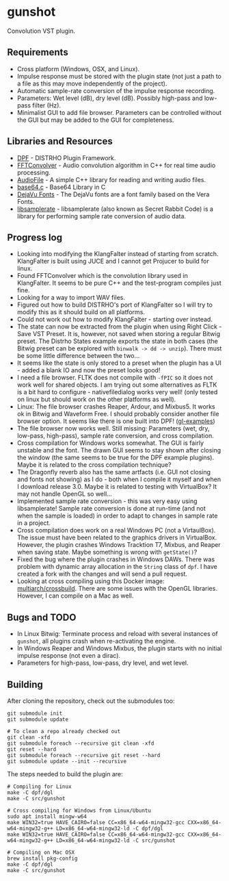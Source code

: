 # gunshot

Convolution VST plugin.

## Requirements

- Cross platform (Windows, OSX, and Linux).
- Impulse response must be stored with the plugin state (not just a path to a file as this may move independently of the project).
- Automatic sample-rate conversion of the impulse response recording.
- Parameters: Wet level (dB), dry level (dB). Possibly high-pass and low-pass filter (Hz).
- Minimalist GUI to add file browser. Parameters can be controlled without the GUI but may be added to the GUI for completeness.

## Libraries and Resources

- [DPF](https://github.com/DISTRHO/DPF) - DISTRHO Plugin Framework.
- [FFTConvolver](https://github.com/HiFi-LoFi/FFTConvolver) - Audio convolution algorithm in C++ for real time audio processing.
- [AudioFile](https://github.com/adamstark/AudioFile) - A simple C++ library for reading and writing audio files.
- [base64.c](https://github.com/joedf/base64.c) - Base64 Library in C
- [DejaVu Fonts](https://dejavu-fonts.github.io/) - The DejaVu fonts are a font family based on the Vera Fonts.
- [libsamplerate](https://github.com/erikd/libsamplerate) - libsamplerate (also known as Secret Rabbit Code) is a library for performing sample rate conversion of audio data.

## Progress log

- Looking into modifying the KlangFalter instead of starting from scratch. KlangFalter is built using JUCE and I cannot get Projucer to build for linux.
- Found FFTConvolver which is the convolution library used in KlangFalter. It seems to be pure C++ and the test-program compiles just fine.
- Looking for a way to import WAV files.
- Figured out how to build DISTRHO's port of KlangFalter so I will try to modify this as it should build on all platforms.
- Could not work out how to modify KlangFalter - starting over instead.
- The state can now be extracted from the plugin when using Right Click - Save VST Preset. It is, however, not saved when storing a regular Bitwig preset. The Distrho States example exports the state in both cases (the Bitwig preset can be explored with `binwalk -> dd -> unzip`). There must be some little difference between the two...
- It seems like the state is only stored to a preset when the plugin has a UI - added a blank IO and now the preset looks good!
- I need a file browser. FLTK does not compile with `-fPIC` so it does not work well for shared objects. I am trying out some alternatives as FLTK is a bit hard to configure - nativefiledialog works very well! (only tested on linux but should work on the other platforms as well).
- Linux: The file browser crashes Reaper, Ardour, and Mixbus5. It works ok in Bitwig and Waveform Free. I should probably consider another file browser option. It seems like there is one built into DPF! ([gl-examples](https://github.com/DISTRHO/gl-examples/blob/master/examples/file-browser.cpp))
- The file browser now works well. Still missing: Parameters (wet, dry, low-pass, high-pass), sample rate conversion, and cross compilation.
- Cross compilation for Windows works somewhat. The GUI is fairly unstable and the font. The drawn GUI seems to stay shown after closing the window (the same seems to be true for the DPF example plugins). Maybe it is related to the cross compilation technique?
- The Dragonfly reverb also has the same artfacts (i.e. GUI not closing and fonts not showing) as I do - both when I compile it myself and when I download release 3.0. Maybe it is related to testing with VirtualBox? It may not handle OpenGL so well...
- Implemented sample rate conversion - this was very easy using libsamplerate! Sample rate conversion is done at run-time (and not when the sample is loaded) in order to adapt to changes in sample rate in a project.
- Cross compilation does work on a real Windows PC (not a VirtaulBox). The issue must have been related to the graphics drivers in VirtualBox. However, the plugin crashes Windows Tracktion T7, Mixbus, and Reaper when saving state. Maybe something is wrong with `getState()`?
- Fixed the bug where the plugin crashes in Windows DAWs. There was problem with dynamic array allocation in the `String` class of `dpf`. I have created a fork with the changes and will send a pull request.
- Looking at cross compiling using this Docker image: [multiarch/crossbuild](https://hub.docker.com/r/multiarch/crossbuild). There are some issues with the OpenGL libraries. However, I can compile on a Mac as well.

## Bugs and TODO

- In Linux Bitwig: Terminate process and reload with several instances of `gunshot`, all plugins crash when re-activating the engine.
- In Windows Reaper and Windows Mixbus, the plugin starts with no initial impulse response (not even a dirac).
- Parameters for high-pass, low-pass, dry level, and wet level.

## Building

After cloning the repository, check out the submodules too:

    git submodule init
    git submodule update

    # To clean a repo already checked out
    git clean -xfd
    git submodule foreach --recursive git clean -xfd
    git reset --hard
    git submodule foreach --recursive git reset --hard
    git submodule update --init --recursive

The steps needed to build the plugin are:

    # Compiling for Linux
    make -C dpf/dgl
    make -C src/gunshot

    # Cross compiling for Windows from Linux/Ubuntu
    sudo apt install mingw-w64
    make WIN32=true HAVE_CAIRO=false CC=x86_64-w64-mingw32-gcc CXX=x86_64-w64-mingw32-g++ LD=x86_64-w64-mingw32-ld -C dpf/dgl
    make WIN32=true HAVE_CAIRO=false CC=x86_64-w64-mingw32-gcc CXX=x86_64-w64-mingw32-g++ LD=x86_64-w64-mingw32-ld -C src/gunshot

    # Compiling on Mac OSX
    brew install pkg-config
    make -C dpf/dgl
    make -C src/gunshot
